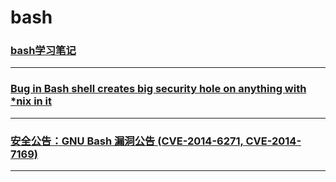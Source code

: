 bash
====

### [bash学习笔记](note)

---

### [Bug in Bash shell creates big security hole on anything with \*nix in it](bash-bug)

---

### [安全公告：GNU Bash 漏洞公告 (CVE-2014-6271, CVE-2014-7169)](bash-big-bug)

---
